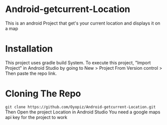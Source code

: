 # Android-getcurrent-Location
This is an android Project that get's your current location and displays it on a map

# Installation
This project uses gradle build System. To execute this project, "Import Project" in Android Studio by going to New > Project From Version control > Then paste the repo link.
# Cloning The Repo
```git clone https://github.com/Oyopiz/Android-getcurrent-Location.git```
Then Open the project Location in Android Studio
You need a google maps api key for the project to work


[API KEY]: https://developers.google.com/maps/documentation/javascript/get-api-key
